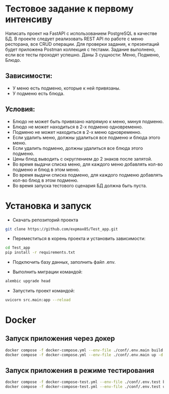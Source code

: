 # Тестовое задание к первому интенсиву

Написать проект на FastAPI с использованием PostgreSQL в качестве БД. В проекте следует реализовать
REST API по работе с меню ресторана, все CRUD операции. Для проверки задания, к презентаций будет
приложена Postman коллекция с тестами. Задание выполнено, если все тесты проходят успешно.
Даны 3 сущности: Меню, Подменю, Блюдо.
## Зависимости:
- У меню есть подменю, которые к ней привязаны.
- У подменю есть блюда.
## Условия:
- Блюдо не может быть привязано напрямую к меню, минуя подменю.
- Блюдо не может находиться в 2-х подменю одновременно.
- Подменю не может находиться в 2-х меню одновременно.
- Если удалить меню, должны удалиться все подменю и блюда этого меню.
- Если удалить подменю, должны удалиться все блюда этого подменю.
- Цены блюд выводить с округлением до 2 знаков после запятой.
- Во время выдачи списка меню, для каждого меню добавлять кол-во подменю и блюд в этом меню.
- Во время выдачи списка подменю, для каждого подменю добавлять кол-во блюд в этом подменю.
- Во время запуска тестового сценария БД должна быть пуста.

# Установка и запуск

- Скачать репозиторий проекта
```bash
git clone https://github.com/expmax85/Test_app.git
```

- Переместиться в корень проекта и установить зависимости:
```bash
cd Test_app
pip install -r requirements.txt
```

- Подключить базу данных, заполнить файл .env.

- Выполнить миграции командой:
```bash
alembic upgrade head
```

- Запустить проект командой:
 ```bash
uvicorn src.main:app --reload
```

# Docker
## Запуск приложения через докер
```bash
docker compose -f docker-compose.yml --env-file ./conf/.env.main build
docker compose -f docker-compose.yml --env-file ./conf/.env.main up -d
```

## Запуск приложения в режиме тестирования
```bash
docker compose -f docker-compose-test.yml --env-file ./conf/.env.test build
docker compose -f docker-compose-test.yml --env-file ./conf/.env.test up
```

